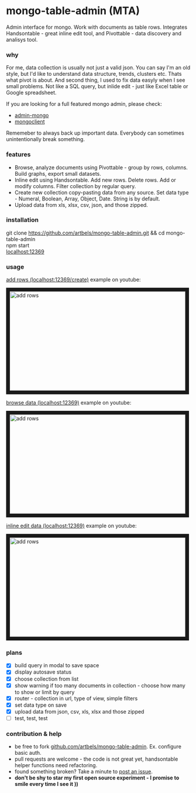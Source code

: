 # mongo-table-admin (MTA)

Admin interface for mongo. Work with documents as table rows. Integrates Handsontable - great inline edit tool, and Pivottable - data discovery and analisys tool.

### why

For me, data collection is usually not just a valid json. You can say I'm an old style, but I'd like to understand data structure, trends, clusters etc. Thats what pivot is about. And second thing, I used to fix data easyly when I see small problems. Not like a SQL query, but inlide edit - just like Excel table or Google spreadsheet.

If you are looking for a full featured mongo admin, please check:
* [admin-mongo](https://www.npmjs.com/package/admin-mongo)
* [mongoclient](http://www.mongoclient.com/)

Rememeber to always back up important data. Everybody can sometimes unintentionally break something.

### features

* Browse, analyze documents using Pivottable - group by rows, columns. Build graphs, export small datasets.
* Inline edit using Handsontable. Add new rows. Delete rows. Add or modify columns. Filter collection by regular query. 
* Create new collection copy-pasting data from any source. Set data type - Numeral, Boolean, Array, Object, Date. String is by default.
* Upload data from xls, xlsx, csv, json, and those zipped.

### installation
git clone https://github.com/artbels/mongo-table-admin.git && cd mongo-table-admin  
npm start  
[localhost:12369](http://localhost:12369)


### usage

[add rows (localhost:12369/create)](http://localhost:12369/create) example on youtube:

<a href="http://www.youtube.com/watch?feature=player_embedded&v=_vUlAHl9uUU
" target="_blank"><img src="http://img.youtube.com/vi/_vUlAHl9uUU/0.jpg" 
alt="add rows" width="480" height="270" border="10" /></a>

[browse data (localhost:12369)](http://localhost:12369) example on youtube:

<a href="http://www.youtube.com/watch?feature=player_embedded&v=eg8KG5Xw3Rc
" target="_blank"><img src="http://img.youtube.com/vi/eg8KG5Xw3Rc/0.jpg" 
alt="add rows" width="480" height="270" border="10" /></a>

[inline edit data (localhost:12369)](http://localhost:12369) example on youtube:

<a href="http://www.youtube.com/watch?feature=player_embedded&v=IkbTDQo2VwM
" target="_blank"><img src="http://img.youtube.com/vi/IkbTDQo2VwM/0.jpg" 
alt="add rows" width="480" height="270" border="10" /></a>

### plans
- [x] build query in modal to save space
- [x] display autosave status
- [x] choose collection from list
- [x] show warning if too many documents in collection - choose how many to show or limit by query
- [x] router - collection in url, type of view, simple filters 
- [x] set data type on save
- [x] upload data from json, csv, xls, xlsx and those zipped
- [ ] test, test, test

### contribution & help

* be free to fork [github.com/artbels/mongo-table-admin](https://github.com/artbels/mongo-table-admin). Ex. configure basic auth.
* pull requests are welcome - the code is not great yet, handsontable helper functions need refactoring.
* found something broken? Take a minute to [post an issue](https://github.com/artbels/mongo-table-admin/issues).
* **don't be shy to star my first open source experiment - I promise to smile every time I see it ))**